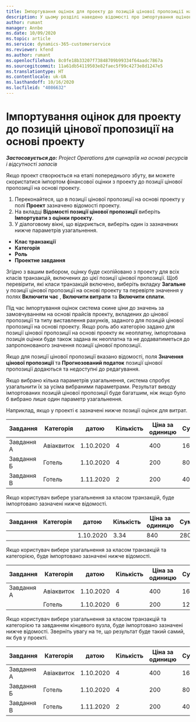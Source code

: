 ```yaml
---
title: Імпортування оцінок для проекту до позицій цінової пропозиції на основі проекту
description: У цьому розділі наведено відомості про імпортування оцінок з проекту до позиції цінової пропозиції.
author: rumant
manager: Annbe
ms.date: 10/09/2020
ms.topic: article
ms.service: dynamics-365-customerservice
ms.reviewer: kfend
ms.author: rumant
ms.openlocfilehash: 8c0fe18b33207f73848709b99334f64aadc7867a
ms.sourcegitcommit: 11a61db54119503e82faec5f99c4273e8d1247e5
ms.translationtype: HT
ms.contentlocale: uk-UA
ms.lasthandoff: 10/16/2020
ms.locfileid: "4086632"
---
```

# <a name="import-estimates-for-a-project-to-a-project-based-quote-line"></a>Імпортування оцінок для проекту до позицій цінової пропозиції на основі проекту

_**Застосовується до:** Project Operations для сценаріїв на основі ресурсів і відсутності запасів_


Якщо проект створюється на етапі попереднього збуту, ви можете скористатися імпортом фінансової оцінки з проекту до позиції цінової пропозиції на основі проекту.

1. Переконайтеся, що в позиції цінової пропозиції на основі проекту у полі **Проект** зазначено відомості проекту.
2. На вкладці **Відомості позиції цінової пропозиції** виберіть **Імпортувати з оцінки проекту**.
3. У діалоговому вікні, що відкриється, виберіть один із зазначених нижче параметрів узагальнення.

  - **Клас транзакції**
  - **Категорія**
  - **Роль** 
  - **Проектне завдання**

Згідно з вашим вибором, оцінку буде скопійовано з проекту для всіх класів транзакцій, включених до цієї позиції цінової пропозиції. Щоб перевірити, які класи транзакцій включено, виберіть вкладку **Загальне** у позиції цінової пропозиції на основі проекту та перевірте значення у полях **Включити час** , **Включити витрати** та **Включити сплати**.

Під час імпортування оцінок система скине ціни до значень за замовчуванням на основі прайсів проекту, вкладених до цінової пропозиції та типу виставлення рахунків, заданого для позицій цінової пропозиції на основі проекту. Якщо роль або категорію задано для позиції цінової пропозиції на основі проекту як неоплатну, імпортована позиція оцінки буде також задана як неоплатна та не додаватиметься до запропонованого значення позиції цінової пропозиції.

Якщо для позиції цінової пропозиції вказано відомості, поля **Значення цінової пропозиції** та **Прогнозований податок** позиції цінової пропозиції додаються та недоступні до редагування.

Якщо вибрано кілька параметрів узагальнення, система спробує узагальнити їх за усіма вибраними параметрами. Результат виводу імпортованих позицій цінової пропозиції буде багатшим, ніж якщо було б вибрано лише один параметр узагальнення.

Наприклад, якщо у проекті є зазначені нижче позиції оцінок для витрат.

| Завдання | Категорія | датою | Кількість | Ціна за одиницю | Сума |
| --- | --- | --- | --- | --- | --- |
| Завдання А | Авіаквиток | 1.10.2020 | 4 | 400 | 1600 |
| Завдання Б | Готель | 1.10.2020 | 4 | 200 | 800 |
| Завдання В | Готель | 1.11.2020 | 2 | 200 | 400 |

Якщо користувач вибере узагальнення за класом транзакцій, буде імпортовано зазначені нижче відомості.

| Завдання | Категорія | датою | Кількість | Ціна за одиницю | Сума |
| --- | --- | --- | --- | --- | --- |
| | | 1.10.2020 | 3.34 | 840 | 2800 |

Якщо користувач вибере узагальнення за класом транзакцій та категорією, буде імпортовано зазначені нижче відомості.

| Завдання | Категорія | датою | Кількість | Ціна за одиницю | Сума |
| --- | --- | --- | --- | --- | --- |
| Завдання А | Авіаквиток | 1.10.2020 | 4 | 400 | 1600 |
| | Готель | 1.10.2020 | 6 | 200 | 1200 |

Якщо користувач вибере узагальнення за класом транзакцій та категорією та завданням кінцевого вузла, буде імпортовано зазначені нижче відомості. Зверніть увагу на те, що результат буде такий самий, як був у проекті.

| Завдання | Категорія | датою | Кількість | Ціна за одиницю | Сума |
| --- | --- | --- | --- | --- | --- |
| Завдання А | Авіаквиток | 1.10.2020 | 4 | 400 | 1600 |
| Завдання Б | Готель | 1.10.2020 | 4 | 200 | 800 |
| Завдання В | Готель | 1.11.2020 | 2 | 200 | 400 |
